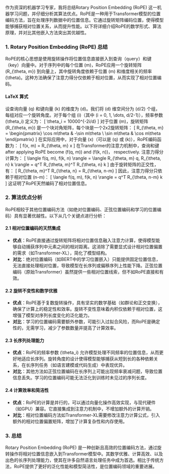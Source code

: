 作为资深的机器学习专家，我将总结Rotary Position Embedding (RoPE) 这一机器学习问题，并仔细分析其算法优点。RoPE是一种用于Transformer模型的位置编码方法，旨在处理序列数据中的位置信息。它通过旋转矩阵编码位置，使得模型能够捕获相对位置关系，从而提升性能。以下将详细介绍RoPE的数学形式、算法原理，并对比其他嵌入方法突出其优越性。

### 1. Rotary Position Embedding (RoPE) 总结
RoPE的核心思想是使用旋转操作将位置信息直接嵌入到查询（query）和键（key）向量中。对于序列中的每个位置 \(m\)，RoPE应用一个旋转矩阵 \(R_{\theta, m}\) 到向量上，其中旋转角度依赖于位置 \(m\) 和维度相关的频率 \(\theta\)。这种方法确保了注意力得分仅依赖于相对位置，从而实现了相对位置编码。

#### LaTeX 算式
设查询向量 \(q\) 和键向量 \(k\) 的维度为 \(d\)。我们将 \(d\) 维空间分为 \(d/2\) 个组，每组对应一个旋转角度。对于每个组 \(i\)（其中 \(i = 0, 1, \dots, d/2-1\)），频率参数 \(\theta_i\) 定义为：
\[
\theta_i = 10000^{-2i/d}
\]
对于位置 \(m\)，旋转矩阵 \(R_{\theta, m}\) 是一个块对角矩阵，每个块是一个2x2旋转矩阵：
\[
R_{\theta, m} = \begin{pmatrix}
\cos m\theta & -\sin m\theta \\
\sin m\theta & \cos m\theta
\end{pmatrix}
\]
在实际应用中，对于向量 \(x\)（可以是 \(q\) 或 \(k\)），RoPE编码函数为：
\[
f(x, m) = R_{\theta, m} x
\]
在Transformer的注意力机制中，查询和键 after applying RoPE become \(f(q, m)\) and \(f(k, n)\)， respectively. 注意力得分计算为：
\[
\langle f(q, m), f(k, n) \rangle = \langle R_{\theta, m} q, R_{\theta, n} k \rangle = q^T R_{\theta, m}^T R_{\theta, n} k
\]
由于旋转矩阵的正交性，有：
\[
R_{\theta, m}^T R_{\theta, n} = R_{\theta, n-m}
\]
因此，注意力得分只依赖于相对位置 \(n-m\)：
\[
\langle f(q, m), f(k, n) \rangle = q^T R_{\theta, n-m} k
\]
这证明了RoPE天然编码了相对位置信息。

### 2. 算法优点分析
RoPE相较于其他位置编码方法（如绝对位置编码、正弦位置编码和学习的位置编码）具有显著优越性。以下从几个关键点进行分析：

#### 2.1 相对位置编码的天然集成
- **优点**：RoPE直接通过旋转矩阵将相对位置信息融入注意力计算，使得模型能够自动捕获序列中元素之间的相对距离。这消除了需要显式设计相对位置偏置的需求（如Transformer-XL），简化了模型结构。
- **对比**：绝对位置编码（如BERT中的学习位置嵌入）只能提供固定位置信息，无法直接处理相对位置，导致模型在长序列或偏移序列上性能下降。正弦位置编码（原始Transformer）虽然提供一些相对位置线索，但不如RoPE直接和有效。

#### 2.2 旋转不变性和数学优雅
- **优点**：RoPE基于复数旋转操作，具有坚实的数学基础（如群论和正交变换），确保了计算上的稳定性和效率。旋转不变性意味着内积仅依赖于相对位置，这增强了模型对序列长度变化的泛化能力。
- **对比**：学习的位置编码需要额外参数，可能引入过拟合风险，而RoPE是确定性的，无需学习，减少了参数数量并提高了计算效率。

#### 2.3 长序列处理能力
- **优点**：RoPE的频率参数 \(\theta_i\) 允许模型处理不同频率的位置信息，从而更好地适应长序列。旋转角度的设计使得模型能够捕获从短到长的各种依赖关系，在长序列任务（如语言建模或代码生成）中表现优异。
- **对比**：其他方法如正弦位置编码在长序列上可能出现频率衰减问题，导致位置信息丢失。学习的位置编码可能无法泛化到训练时未见过的序列长度。

#### 2.4 计算效率和简洁性
- **优点**：RoPE的计算是并行的，可以通过向量化操作高效实现，与现代硬件（如GPU）兼容。它直接集成到注意力机制中，不增加额外的计算开销。
- **对比**：相对位置编码方法如Transformer-XL需要修改注意力计算公式，引入额外的相对位置偏置矩阵，增加了计算复杂性和内存使用。

### 3. 总结
Rotary Position Embedding (RoPE) 是一种创新且高效的位置编码方法，通过旋转操作将相对位置信息嵌入到Transformer模型中。其数学优雅、计算高效、以及出色的长序列处理能力，使其在许多自然语言处理任务中成为首选。相比于传统方法，RoPE提供了更好的泛化性能和模型简洁性，是位置编码领域的重要进展。